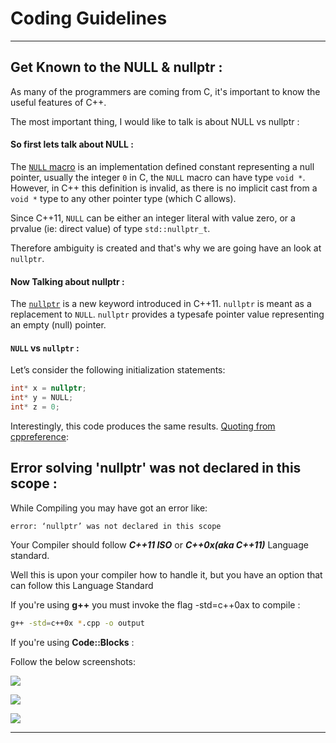 # Coding Guidelines

------



## Get Known to the NULL & nullptr :  

As many of the programmers are coming from C, it's important to know the useful features of C++.

The most important thing, I would like to talk is about NULL vs nullptr :

#### So first lets talk about **NULL** :

The [`NULL` macro](http://en.cppreference.com/w/cpp/types/NULL) is an implementation defined constant representing a null pointer, usually the integer `0` in C, the `NULL` macro can have type `void *`. However, in C++ this definition is invalid, as there is no implicit cast from a `void *` type to any other pointer type (which C allows).

Since C++11, `NULL` can be either an integer literal with value zero, or a prvalue (ie: direct value) of type `std::nullptr_t`.

Therefore ambiguity is created and that's why we are going have an look at `nullptr`.

#### Now Talking about **nullptr** :

The [`nullptr`](http://en.cppreference.com/w/cpp/language/nullptr) is a new keyword introduced in C++11. `nullptr` is meant as a replacement to `NULL`. `nullptr` provides a typesafe pointer value representing an empty (null) pointer.

#### `NULL` vs `nullptr` :

Let’s consider the following initialization statements:

```c++
int* x = nullptr;
int* y = NULL;
int* z = 0;
```

Interestingly, this code produces the same results. [Quoting from cppreference](http://en.cppreference.com/w/cpp/language/nullptr):



##  Error solving 'nullptr' was not declared in this scope :



While Compiling you may have got an error like:

```
error: ‘nullptr’ was not declared in this scope
```



Your Compiler should follow ***C++11 ISO*** or ***C++0x(aka C++11)*** Language standard. 

Well this is upon your compiler how to handle it, but you have an option that can follow this Language Standard 

If you're using **g++** you must invoke the flag -std=c++0ax to compile :  

```bash
g++ -std=c++0x *.cpp -o output
```

If you're using **Code::Blocks** :

 Follow the below screenshots: 

![](https://github.com/Sonic-India/Library_Functions/blob/main/Coding%20Guidelines.assets/step-1.png)



![](https://github.com/Sonic-India/Library_Functions/blob/main/Coding%20Guidelines.assets/step-2.png)



![](https://github.com/Sonic-India/Library_Functions/blob/main/Coding%20Guidelines.assets/step-4.png)

------

